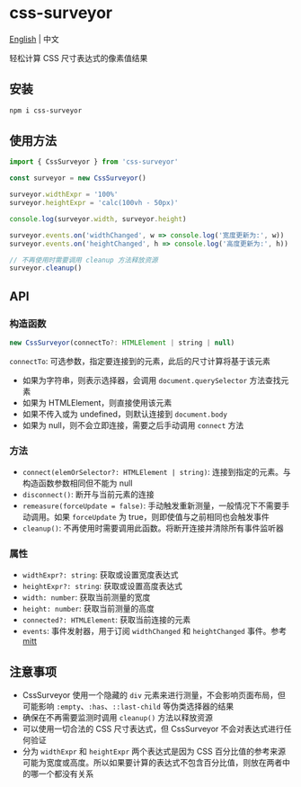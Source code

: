 # css-surveyor

[English](README.md) | 中文

轻松计算 CSS 尺寸表达式的像素值结果

## 安装

```bash
npm i css-surveyor
```

## 使用方法

```javascript
import { CssSurveyor } from 'css-surveyor'

const surveyor = new CssSurveyor()

surveyor.widthExpr = '100%'
surveyor.heightExpr = 'calc(100vh - 50px)'

console.log(surveyor.width, surveyor.height)

surveyor.events.on('widthChanged', w => console.log('宽度更新为:', w))
surveyor.events.on('heightChanged', h => console.log('高度更新为:', h))

// 不再使用时需要调用 cleanup 方法释放资源
surveyor.cleanup()
```

## API

### 构造函数

```javascript
new CssSurveyor(connectTo?: HTMLElement | string | null)
```

`connectTo`: 可选参数，指定要连接到的元素，此后的尺寸计算将基于该元素

- 如果为字符串，则表示选择器，会调用 `document.querySelector` 方法查找元素
- 如果为 HTMLElement，则直接使用该元素
- 如果不传入或为 undefined，则默认连接到 `document.body`
- 如果为 null，则不会立即连接，需要之后手动调用 `connect` 方法

### 方法

- `connect(elemOrSelector?: HTMLElement | string)`: 连接到指定的元素。与构造函数参数相同但不能为 null
- `disconnect()`: 断开与当前元素的连接
- `remeasure(forceUpdate = false)`: 手动触发重新测量，一般情况下不需要手动调用。如果 `forceUpdate` 为 true，则即使值与之前相同也会触发事件
- `cleanup()`: 不再使用时需要调用此函数。将断开连接并清除所有事件监听器

### 属性

- `widthExpr?: string`: 获取或设置宽度表达式
- `heightExpr?: string`: 获取或设置高度表达式
- `width: number`: 获取当前测量的宽度
- `height: number`: 获取当前测量的高度
- `connected?: HTMLElement`: 获取当前连接的元素
- `events`: 事件发射器，用于订阅 `widthChanged` 和 `heightChanged` 事件。参考 [mitt](https://github.com/developit/mitt)

## 注意事项

- CssSurveyor 使用一个隐藏的 `div` 元素来进行测量，不会影响页面布局，但可能影响 `:empty`、`:has`、`::last-child` 等伪类选择器的结果
- 确保在不再需要监测时调用 `cleanup()` 方法以释放资源
- 可以使用一切合法的 CSS 尺寸表达式，但 CssSurveyor 不会对表达式进行任何验证
- 分为 `widthExpr` 和 `heightExpr` 两个表达式是因为 CSS 百分比值的参考来源可能为宽度或高度。所以如果要计算的表达式不包含百分比值，则放在两者中的哪一个都没有关系